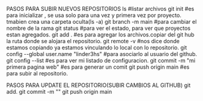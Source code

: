 PASOS PARA SUBIR NUEVOS REPOSITORIOS
ls #listar archivos
git init #es para inicializar , se usa solo para una vez y primera vez por proyecto. tmabien crea una carpeta oculta(ls -a)
git branch -m main #para cambiar el nombre de la rama
git status  #para ver el estado, para ver que proyectos estan agregados.
git add . #es para agregar los archivos.copiar del git hub la ruta donde se alojara el repositorio.
git remote -v #nos dice donde estamos copiando ya estamos vinculando lo local con lo repositorio.
git config --global user.name "linder3hs"   #para asociarlo al usuario del github.
git config --list #es para ver mi listado de configuracion.
git commit -m "mi primera pagina web"  #es para generar un comit
git push origin main #es para subir al repositorio.

PASOS PARA UPDATE EL REPOSITORIO(SUBIR CAMBIOS AL GITHUB)
git add.
git commit -m ""
git push origin main